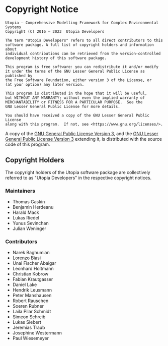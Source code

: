 # Copyright Notice

    Utopia — Comprehensive Modelling Framework for Complex Environmental Systems
    Copyright (C) 2016 – 2023  Utopia Developers

    The term "Utopia Developers" refers to all direct contributors to this
    software package. A full list of copyright holders and information about
    individual contributions can be retrieved from the version-controlled
    development history of this software package.

    This program is free software: you can redistribute it and/or modify
    it under the terms of the GNU Lesser General Public License as published by
    the Free Software Foundation, either version 3 of the License, or
    (at your option) any later version.

    This program is distributed in the hope that it will be useful,
    but WITHOUT ANY WARRANTY; without even the implied warranty of
    MERCHANTABILITY or FITNESS FOR A PARTICULAR PURPOSE.  See the
    GNU Lesser General Public License for more details.

    You should have received a copy of the GNU Lesser General Public License
    along with this program.  If not, see <https://www.gnu.org/licenses/>.

A copy of the [GNU General Public License Version 3], and the
[GNU Lesser General Public License Version 3] extending it, is distributed with
the source code of this program.

## Copyright Holders

The copyright holders of the Utopia software package are collectively referred
to as "Utopia Developers" in the respective copyright notices.

<!-- NOTE Also update the list in .utopya-project.yml if making changes here -->

### Maintainers

* Thomas Gaskin
* Benjamin Herdeanu
* Harald Mack
* Lukas Riedel
* Yunus Sevinchan
* Julian Weninger

### Contributors

* Narek Baghumian
* Lorenzo Biasi
* Unai Fischer Abaigar
* Leonhard Holtmann
* Christian Kobrow
* Fabian Krautgasser
* Daniel Lake
* Hendrik Leusmann
* Peter Manshausen
* Robert Rauschen
* Soeren Rubner
* Laila Pilar Schmidt
* Simeon Schreib
* Lukas Siebert
* Jeremias Traub
* Josephine Westermann
* Paul Wiesemeyer

[GNU General Public License Version 3]: https://www.gnu.org/licenses/gpl-3.0.en.html
[GNU Lesser General Public License Version 3]: https://www.gnu.org/licenses/lgpl-3.0.en.html
